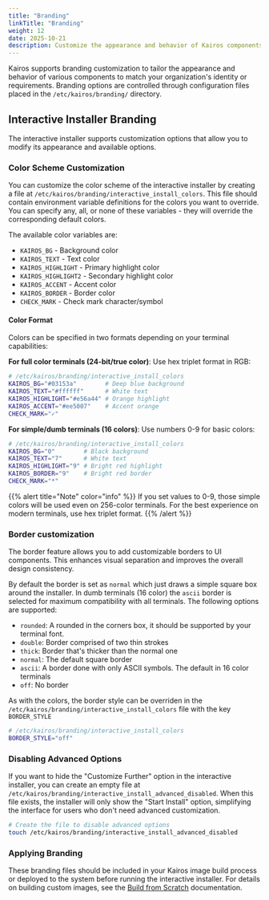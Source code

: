 ```yaml
---
title: "Branding"
linkTitle: "Branding"
weight: 12
date: 2025-10-21
description: Customize the appearance and behavior of Kairos components
---
```


Kairos supports branding customization to tailor the appearance and behavior of various components to match your organization's identity or requirements. Branding options are controlled through configuration files placed in the `/etc/kairos/branding/` directory.

## Interactive Installer Branding

The interactive installer supports customization options that allow you to modify its appearance and available options.

### Color Scheme Customization

You can customize the color scheme of the interactive installer by creating a file at `/etc/kairos/branding/interactive_install_colors`. This file should contain environment variable definitions for the colors you want to override. You can specify any, all, or none of these variables - they will override the corresponding default colors.

The available color variables are:

- `KAIROS_BG` - Background color
- `KAIROS_TEXT` - Text color  
- `KAIROS_HIGHLIGHT` - Primary highlight color
- `KAIROS_HIGHLIGHT2` - Secondary highlight color
- `KAIROS_ACCENT` - Accent color
- `KAIROS_BORDER` - Border color
- `CHECK_MARK` - Check mark character/symbol

#### Color Format

Colors can be specified in two formats depending on your terminal capabilities:

**For full color terminals (24-bit/true color)**: Use hex triplet format in RGB:
```bash
# /etc/kairos/branding/interactive_install_colors
KAIROS_BG="#03153a"        # Deep blue background
KAIROS_TEXT="#ffffff"      # White text
KAIROS_HIGHLIGHT="#e56a44" # Orange highlight
KAIROS_ACCENT="#ee5007"    # Accent orange
CHECK_MARK="✓"
```

**For simple/dumb terminals (16 colors)**: Use numbers 0-9 for basic colors:
```bash
# /etc/kairos/branding/interactive_install_colors
KAIROS_BG="0"        # Black background
KAIROS_TEXT="7"      # White text
KAIROS_HIGHLIGHT="9" # Bright red highlight
KAIROS_BORDER="9"    # Bright red border
CHECK_MARK="*"
```

{{% alert title="Note" color="info" %}}
If you set values to 0-9, those simple colors will be used even on 256-color terminals. For the best experience on modern terminals, use hex triplet format.
{{% /alert %}}


### Border customization

The border feature allows you to add customizable borders to UI components. This enhances visual separation and improves the overall design consistency.

By default the border is set as `normal` which just draws a simple square box around the installer. In dumb terminals (16 color) the `ascii` border is selected for maximum compatibility with all terminals. The following options are supported:

 - `rounded`: A rounded in the corners box, it should be supported by your terminal font.
 - `double`: Border comprised of two thin strokes
 - `thick`: Border that's thicker than the normal one
 - `normal`: The default square border
 - `ascii`: A border done with only ASCII symbols. The default in 16 color terminals
 - `off`: No border

As with the colors, the border style can be overriden in the `/etc/kairos/branding/interactive_install_colors` file with the key `BORDER_STYLE`

```bash
# /etc/kairos/branding/interactive_install_colors
BORDER_STYLE="off"
```

### Disabling Advanced Options

If you want to hide the "Customize Further" option in the interactive installer, you can create an empty file at `/etc/kairos/branding/interactive_install_advanced_disabled`. When this file exists, the installer will only show the "Start Install" option, simplifying the interface for users who don't need advanced customization.

```bash
# Create the file to disable advanced options
touch /etc/kairos/branding/interactive_install_advanced_disabled
```

### Applying Branding

These branding files should be included in your Kairos image build process or deployed to the system before running the interactive installer. For details on building custom images, see the [Build from Scratch](/docs/reference/build-from-scratch) documentation.
